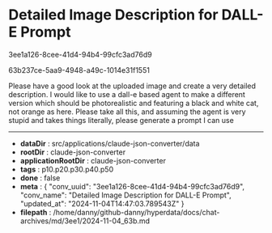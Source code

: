 # Detailed Image Description for DALL-E Prompt

3ee1a126-8cee-41d4-94b4-99cfc3ad76d9

63b237ce-5aa9-4948-a49c-1014e31f1551

Please have a good look at the uploaded image and create a very detailed description. I would like to use a dall-e based agent to make a different version which should be photorealistic and featuring a black and white cat, not orange as here. Please take all this, and assuming the agent is very stupid and takes things literally, please generate a prompt I can use

---

* **dataDir** : src/applications/claude-json-converter/data
* **rootDir** : claude-json-converter
* **applicationRootDir** : claude-json-converter
* **tags** : p10.p20.p30.p40.p50
* **done** : false
* **meta** : {
  "conv_uuid": "3ee1a126-8cee-41d4-94b4-99cfc3ad76d9",
  "conv_name": "Detailed Image Description for DALL-E Prompt",
  "updated_at": "2024-11-04T14:47:03.789543Z"
}
* **filepath** : /home/danny/github-danny/hyperdata/docs/chat-archives/md/3ee1/2024-11-04_63b.md